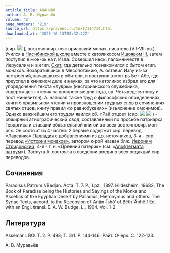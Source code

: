 ```yaml
---
article_title: АНАНИШО
author: А. В. Муравьёв
volume: '2'
page_numbers: '219'
source_url: https://pravenc.ru/text/114714.html
downloaded_at: '2025-10-13T08:32:42Z'
---
```


[сир. ![](https://pravenc.ru/char/26094/rOx85/image.png) ], восточносир. несторианский монах, писатель (VII-VIII вв.). Учился в [Нисибинской школе](<https://pravenc.ru/text/Нисибинская школа.html>) вместе с католикосом [Ишоявом III](<https://pravenc.ru/text/Ишояв III.html>), затем поступил в мон-рь на г. Изла. Совершил неск. паломничеств в Иерусалим и в егип. [Скит](https://pravenc.ru/text/Скит.html), где детально познакомился с бытом егип. монахов. Возвратившись в Месопотамию, А. оставил Излу из-за нестроений, начавшихся в обители, и поступил в мон-рь Бет-Абе, где преуспел в книжном деле и науках, за что католикос избрал его для упорядочения текста «Худры» (несторианского служебника, содержащего чтения на воскресные дни года, св. Четыредесятницу и пост Ниневитян). А. написал также труд о философских определениях, книги о правильном чтении и произношении трудных слов в сочинениях святых отцов, книгу правил «о равнобуквиях» (изъяснение омонимов). Однако важнейшим его трудом явился сб. «Рай отцов» (сир. ![](<https://pravenc.ru/char/26094/x9bMCx40J /image.png>) ![](<https://pravenc.ru/char/26094/ Apx5bJx82w/image.png>) ) - обширный агиографический свод, составленный по просьбе патриарха Геворгиса и ставший обязательной книгой во всех восточносир. мон-рях. Он состоит из 4 частей: 2 первые содержат сир. перевод «Лавсаика» [Палладия](https://pravenc.ru/text/Палладий.html) с добавлениями из др. источников, 3-я - сир. перевод [«Истории монахов»](<https://pravenc.ru/text/ Истории монахов .html>), автором к-рой назван блж. [Иероним Стридонский](<https://pravenc.ru/text/Иероним Стридонский.html>), 4-я - т. н. «Древний патерик» (см. «[Апофтегмата патрум](<https://pravenc.ru/text/APOPHTHEGMATA PATRUM.html>)»). Заслуга А. состояла в сведении воедино всех редакций сир. переводов.

## Сочинения

Paradisus Patrum //Bedjan. Acta. T. 7. P.; Lpz., 1897. Hildesheim, 19682; The Book of Paradise being the Histories and Sayings of the Monks and Ascetics of the Egyptian Desert by Palladius, Hieronymus and others: The Syriac Texts, accord. to the Recension of ‘Anân-Îshô‘ of Bêth ‘Âbhê / Ed. with an Еngl. transl. E. A. W. Budge. L., 1904. Vol. 1-2.

## Литература

Assemani. BO. T. 2. P. 493; T. 3/1. P. 144-146; Райт. Очерк. С. 122-123.

А. В. Муравьёв
